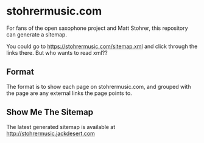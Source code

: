 stohrermusic.com
================

For fans of the open saxophone project and Matt Stohrer,
this repository can generate a sitemap.

You could go to https://stohrermusic.com/sitemap.xml
and click through the links there. But who wants to read xml??

Format
------

The format is to show each page on stohrermusic.com, and grouped
with the page are any external links the page points to.

Show Me The Sitemap
-------------------

The latest generated sitemap is available at http://stohrermusic.jackdesert.com

